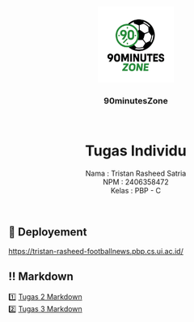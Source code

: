 <div align="center">
    <div>
        <img height="150px" src="static/assets/90MinutesZoneLogo.png" alt="90MinutesZone Logo"/>
    </div>
    <div>
            <h3><b>90minutesZone</b></h3>
    </div>      
</div>
<br>
<h1 align="center">Tugas Individu</h1>
<div align="center">

Nama : Tristan Rasheed Satria  
NPM : 2406358472  
Kelas : PBP - C

</div>
<br>

## 📍 Deployement

https://tristan-rasheed-footballnews.pbp.cs.ui.ac.id/

## ‼️ Markdown

1️⃣ [Tugas 2 Markdown](markdowns/tugas2.md)  
2️⃣ [Tugas 3 Markdown](markdowns/tugas3.md)
